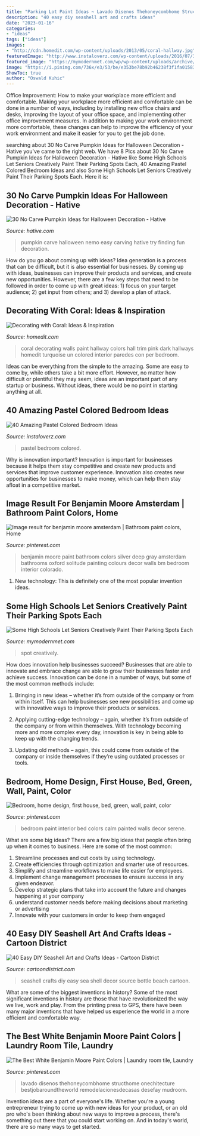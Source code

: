 ```yaml
---
title: "Parking Lot Paint Ideas ~ Lavado Disenos Thehoneycombhome Structhome Onechitecture Bestjobaroundtheworld Remodelacionesdecasas Desefay Mudroom"
description: "40 easy diy seashell art and crafts ideas"
date: "2023-01-16"
categories:
- "ideas"
tags: ["ideas"]
images:
- "http://cdn.homedit.com/wp-content/uploads/2013/05/coral-hallway.jpg"
featuredImage: "http://www.instaloverz.com/wp-content/uploads/2016/07/35-Pastel-Colored-Bedroom.jpg"
featured_image: "https://mymodernmet.com/wp/wp-content/uploads/archive/uXQ1rhVcPY6BlaXw5SDV_PaintedParkingSpots7.jpg"
image: "https://i.pinimg.com/736x/e3/53/be/e353be78b92b46238f3f1fa01583da05.jpg"
ShowToc: true
author: "Oswald Kuhic"
---
```



Office Improvement: How to make your workplace more efficient and comfortable.
Making your workplace more efficient and comfortable can be done in a number of ways, including by installing new office chairs and desks, improving the layout of your office space, and implementing other office improvement measures. In addition to making your work environment more comfortable, these changes can help to improve the efficiency of your work environment and make it easier for you to get the job done.

	

		
searching about 30 No Carve Pumpkin Ideas for Halloween Decoration - Hative you've came to the right web. We have 8 Pics about 30 No Carve Pumpkin Ideas for Halloween Decoration - Hative like Some High Schools Let Seniors Creatively Paint Their Parking Spots Each, 40 Amazing Pastel Colored Bedroom Ideas and also Some High Schools Let Seniors Creatively Paint Their Parking Spots Each. Here it is:
		
    
## 30 No Carve Pumpkin Ideas For Halloween Decoration - Hative

<img loading=lazy src="https://hative.com/wp-content/uploads/2014/10/no-carve-pumpkin-ideas/17-nemo-pumpkin.jpg" onerror="this.onerror=null;this.src='https://tse4.mm.bing.net/th?id=OIP.q4WWGGw0FN93hfCrxsT_nAHaLG&amp;pid=15.1';" alt="30 No Carve Pumpkin Ideas for Halloween Decoration - Hative">

_Source: hative.com_

>pumpkin carve halloween nemo easy carving hative try finding fun decoration. 

	

How do you go about coming up with ideas?
Idea generation is a process that can be difficult, but it is also essential for businesses. By coming up with ideas, businesses can improve their products and services, and create new opportunities. However, there are a few key steps that need to be followed in order to come up with great ideas: 1) focus on your target audience; 2) get input from others; and 3) develop a plan of attack.

    
## Decorating With Coral: Ideas &amp; Inspiration

<img loading=lazy src="http://cdn.homedit.com/wp-content/uploads/2013/05/coral-hallway.jpg" onerror="this.onerror=null;this.src='https://tse4.mm.bing.net/th?id=OIP.2GUPwSyI50wkDTCU2-sCCQHaLH&amp;pid=15.1';" alt="Decorating with Coral: Ideas &amp; Inspiration">

_Source: homedit.com_

>coral decorating walls paint hallway colors hall trim pink dark hallways homedit turquoise un colored interior paredes con per bedroom. 

	

Ideas can be everything from the simple to the amazing. Some are easy to come by, while others take a bit more effort. However, no matter how difficult or plentiful they may seem, ideas are an important part of any startup or business. Without ideas, there would be no point in starting anything at all.

    
## 40 Amazing Pastel Colored Bedroom Ideas

<img loading=lazy src="http://www.instaloverz.com/wp-content/uploads/2016/07/35-Pastel-Colored-Bedroom.jpg" onerror="this.onerror=null;this.src='https://tse4.mm.bing.net/th?id=OIP.F05d33x28NPw_mMATUKQ4gHaKy&amp;pid=15.1';" alt="40 Amazing Pastel Colored Bedroom Ideas">

_Source: instaloverz.com_

>pastel bedroom colored. 

	

Why is innovation important?
Innovation is important for businesses because it helps them stay competitive and create new products and services that improve customer experience. Innovation also creates new opportunities for businesses to make money, which can help them stay afloat in a competitive market.

    
## Image Result For Benjamin Moore Amsterdam | Bathroom Paint Colors, Home

<img loading=lazy src="https://i.pinimg.com/736x/e3/53/be/e353be78b92b46238f3f1fa01583da05.jpg" onerror="this.onerror=null;this.src='https://tse1.mm.bing.net/th?id=OIP.sUQv-SqmjLJAzQdcyq3D7wHaIO&amp;pid=15.1';" alt="Image result for benjamin moore amsterdam | Bathroom paint colors, Home">

_Source: pinterest.com_

>benjamin moore paint bathroom colors silver deep gray amsterdam bathrooms oxford solitude painting colours decor walls bm bedroom interior colorado. 

	

1) New technology: This is definitely one of the most popular invention ideas.

    
## Some High Schools Let Seniors Creatively Paint Their Parking Spots Each

<img loading=lazy src="https://mymodernmet.com/wp/wp-content/uploads/archive/uXQ1rhVcPY6BlaXw5SDV_PaintedParkingSpots7.jpg" onerror="this.onerror=null;this.src='https://tse1.mm.bing.net/th?id=OIP.AlxFhfbiQCVb5j4OCJy8sgHaJ3&amp;pid=15.1';" alt="Some High Schools Let Seniors Creatively Paint Their Parking Spots Each">

_Source: mymodernmet.com_

>spot creatively. 

	

How does innovation help businesses succeed?
Businesses that are able to innovate and embrace change are able to grow their businesses faster and achieve success. Innovation can be done in a number of ways, but some of the most common methods include:
1. Bringing in new ideas – whether it’s from outside of the company or from within itself. This can help businesses see new possibilities and come up with innovative ways to improve their products or services.

2. Applying cutting-edge technology – again, whether it’s from outside of the company or from within themselves. With technology becoming more and more complex every day, innovation is key in being able to keep up with the changing trends.

3. Updating old methods – again, this could come from outside of the company or inside themselves if they’re using outdated processes or tools.

    
## Bedroom, Home Design, First House, Bed, Green, Wall, Paint, Color

<img loading=lazy src="https://i.pinimg.com/736x/b0/a9/17/b0a917723f106be26b244eb1f5a14fba.jpg" onerror="this.onerror=null;this.src='https://tse4.mm.bing.net/th?id=OIP.u_wXeNdaHcycXJX2EM5l0wHaIK&amp;pid=15.1';" alt="Bedroom, home design, first house, bed, green, wall, paint, color">

_Source: pinterest.com_

>bedroom paint interior bed colors calm painted walls decor serene. 

	

What are some big ideas?
There are a few big ideas that people often bring up when it comes to business. Here are some of the most common:
1. Streamline processes and cut costs by using technology.
2. Create efficiencies through optimization and smarter use of resources.
3. Simplify and streamline workflows to make life easier for employees.
4. Implement change management processes to ensure success in any given endeavor. 
5. Develop strategic plans that take into account the future and changes happening at your company 
6. understand customer needs before making decisions about marketing or advertising 
7. Innovate with your customers in order to keep them engaged 

    
## 40 Easy DIY Seashell Art And Crafts Ideas - Cartoon District

<img loading=lazy src="http://www.cartoondistrict.com/wp-content/uploads/2018/12/Easy-DIY-Sea-Shell-Art-and-Crafts-Ideas-11.jpg" onerror="this.onerror=null;this.src='https://tse2.mm.bing.net/th?id=OIP.A255BMoL6FwVNQcFCMJB9wHaQK&amp;pid=15.1';" alt="40 Easy DIY Seashell Art and Crafts Ideas - Cartoon District">

_Source: cartoondistrict.com_

>seashell crafts diy easy sea shell decor source bottle beach cartoon. 

	

What are some of the biggest inventions in history?
Some of the most significant inventions in history are those that have revolutionized the way we live, work and play. From the printing press to GPS, there have been many major inventions that have helped us experience the world in a more efficient and comfortable way.

    
## The Best White Benjamin Moore Paint Colors | Laundry Room Tile, Laundry

<img loading=lazy src="https://i.pinimg.com/736x/ea/39/cf/ea39cf363b6d9564228fcfbe37917e53.jpg" onerror="this.onerror=null;this.src='https://tse1.mm.bing.net/th?id=OIP.TrFiLz3qtpxF2r0Q0l6O4QHaLG&amp;pid=15.1';" alt="The Best White Benjamin Moore Paint Colors | Laundry room tile, Laundry">

_Source: pinterest.com_

>lavado disenos thehoneycombhome structhome onechitecture bestjobaroundtheworld remodelacionesdecasas desefay mudroom. 

	

Invention ideas are a part of everyone's life. Whether you're a young entrepreneur trying to come up with new ideas for your product, or an old pro who's been thinking about new ways to improve a process, there's something out there that you could start working on. And in today's world, there are so many ways to get started.

